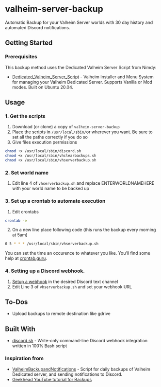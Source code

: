 # valheim-server-backup
Automatic Backup for your Valheim Server worlds with 30 day history and automated Discord notifications.

## Getting Started

### Prerequisites

This backup method uses the Dedicated Valheim Server Script from Nimdy:

* [Dedicated_Valheim_Server_Script](https://github.com/Nimdy/Dedicated_Valheim_Server_Script) - Valheim Installer and Menu System for managing your Valheim Dedicated Server. Supports Vanilla or Mod modes. Built on Ubuntu 20.04.


## Usage

### 1. Get the scripts

1. Download (or clone) a copy of `valheim-server-backup`
2. Place the scripts in `/usr/local/sbin/`or wherever you want. Be sure to set all the paths correctly if you do so
3. Give files execution permissions

```sh
chmod +x /usr/local/sbin/discord.sh
chmod +x /usr/local/sbin/vhclearbackups.sh
chmod +x /usr/local/sbin/vhserverbackup.sh
```

### 2. Set world name

1. Edit line 4 of `vhserverbackup.sh` and replace ENTERWORLDNAMEHERE with your world name to be backed up 

### 3. Set up a crontab to automate execution

1. Edit crontabs

```sh
crontab -e
```

2. On a new line place following code (this runs the backup every morning at 5am)

```sh
0 5 * * * /usr/local/sbin/vhserverbackup.sh
```

You can set the time an occurence to whatever you like. You'll find some help at [crontab.guru](https://crontab.guru/).


### 4. Setting up a Discord webhook.

1. [Setup a webhook](https://support.discordapp.com/hc/en-us/articles/228383668-Intro-to-Webhooks) in the desired Discord text channel
2. Edit Line 3 of `vhserverbackup.sh` and set your webhook URL


## To-Dos

* Upload backups to remote destination like gdrive

## Built With

* [discord.sh](https://github.com/ChaoticWeg/discord.sh) - Write-only command-line Discord webhook integration written in 100% Bash script

### Inspiration from
* [ValheimBackupandNotifications](https://github.com/aremedis/ValheimBackupandNotifications) - Script for daily backups of Valheim Dedicated server, and sending notifications to Discord.
* [Geekhead YouTube tutorial for Backups](https://www.youtube.com/watch?v=XejBIwBYTG8&t=84s)
